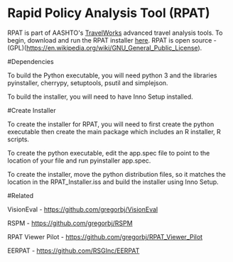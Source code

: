 # Rapid Policy Analysis Tool (RPAT)

RPAT is part of AASHTO's [TravelWorks](https://planningtools.transportation.org/10/travelworks.html) advanced travel analysis tools.  To begin, download and run the RPAT installer [here](https://planningtools.transportation.org/551/rapid-policy-analysis-tool.html).  RPAT is open source - (GPL)(https://en.wikipedia.org/wiki/GNU_General_Public_License).

#Dependencies

To build the Python executable, you will need python 3 and the libraries pyinstaller, cherrypy, setuptools, psutil and simplejson.

To build the installer, you will need to have Inno Setup installed.

#Create Installer

To create the installer for RPAT, you will need to first create the python executable then create the main package which includes an R installer, R scripts.

To create the python executable, edit the app.spec file to point to the location of your file and run pyinstaller app.spec.

To create the installer, move the python distribution files, so it matches the location in the RPAT_Installer.iss and build the installer using Inno Setup.

#Related

VisionEval - https://github.com/gregorbj/VisionEval

RSPM - https://github.com/gregorbj/RSPM

RPAT Viewer Pilot - https://github.com/gregorbj/RPAT_Viewer_Pilot

EERPAT - https://github.com/RSGInc/EERPAT
